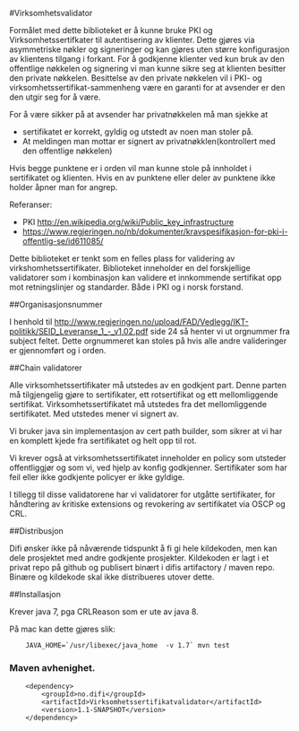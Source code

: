 

#Virksomhetsvalidator

Formålet med dette biblioteket er å kunne bruke PKI og Virksomhetssertifkater til autentisering av klienter. Dette gjøres
via asymmetriske nøkler og signeringer og kan gjøres uten større konfigurasjon av klientens tilgang i forkant.  For å
godkjenne klienter ved kun bruk av den offentlige nøkkelen og signering vi man kunne sikre seg at klienten besitter den
private nøkkelen. Besittelse av den private nøkkelen vil i PKI- og virksomhetssertifikat-sammenheng være en garanti for
at avsender er den den utgir seg for å være.

For å være sikker på at avsender har privatnøkkelen må man sjekke at

  * sertifikatet er korrekt, gyldig og utstedt av noen man stoler på.
  * At meldingen man mottar er signert av privatnøkklen(kontrollert med den offentlige nøkkelen)

Hvis begge punktene er i orden vil man kunne stole på innholdet i sertifikatet og klienten. Hvis en av punktene eller
deler av punktene ikke holder åpner man for angrep.

Referanser:

  * PKI http://en.wikipedia.org/wiki/Public_key_infrastructure
  * https://www.regjeringen.no/nb/dokumenter/kravspesifikasjon-for-pki-i-offentlig-se/id611085/


Dette biblioteket er tenkt som en felles plass for validering av virkshomhetssertifikater. Biblioteket inneholder en
del forskjellige validatorer som i kombinasjon kan validere et innkommende sertifikat opp mot retningslinjer og
standarder. Både i PKI og i norsk forstand.

##Organisasjonsnummer

I henhold til http://www.regjeringen.no/upload/FAD/Vedlegg/IKT-politikk/SEID_Leveranse_1_-_v1.02.pdf side 24 så henter
vi ut orgnummer fra subject feltet. Dette orgnummeret kan stoles på hvis alle andre valideringer er gjennomført og
i orden.

##Chain validatorer

Alle virksomhetssertifikater må utstedes av en godkjent part. Denne parten må tilgjengelig gjøre to sertifikater, ett
rotsertifikat og ett mellomliggende sertifikat. Virksomhetssertifikatet må utstedes fra det mellomliggende sertifikatet. Med
utstedes mener vi signert av.

Vi bruker java sin implementasjon av cert path builder, som sikrer at vi har en komplett kjede fra sertifikatet og helt
opp til rot.

Vi krever også at virksomhetssertifikatet inneholder en policy som utsteder offentliggjør og som vi, ved hjelp av konfig
godkjenner. Sertifikater som har feil eller ikke godkjente policyer er ikke gyldige.

I tillegg til disse validatorene har vi validatorer for utgåtte sertifikater, for håndtering av kritiske extensions og
revokering av sertifikatet via OSCP og CRL.


##Distribusjon

Difi ønsker ikke på nåværende tidspunkt å fi gi hele kildekoden, men kan dele prosjektet med andre godkjente prosjekter.
Kildekoden er lagt i et privat repo på github og publisert binært i difis artifactory / maven repo. Binære og kildekode
skal ikke distribueres utover dette.

##Installasjon


Krever java 7, pga CRLReason som er ute av java 8.

På mac kan dette gjøres slik:

        JAVA_HOME=`/usr/libexec/java_home  -v 1.7` mvn test


### Maven avhenighet.


        <dependency>
            <groupId>no.difi</groupId>
            <artifactId>Virksomhetssertifikatvalidator</artifactId>
            <version>1.1-SNAPSHOT</version>
        </dependency>